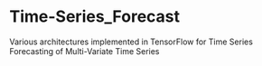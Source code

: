# Time-Series_Forecast
Various architectures implemented in TensorFlow  for  Time Series Forecasting of Multi-Variate Time Series
